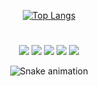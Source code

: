 <div align="center">

 [![Top Langs](https://github-readme-stats.vercel.app/api/top-langs/?username=alexandreribeiro7&langs_count=8)](https://github.com/alexandreribeiro7/github-readme-stats)



</div>
  
  #
 
<div> 
  <div align="center">
 	<a href="sem" target="_blank"><img src="https://img.shields.io/badge/Twitch-9146FF?style=for-the-badge&logo=twitch&logoColor=white" target="_blank"></a>
 <a href="sem" target="_blank"><img src="https://img.shields.io/badge/Discord-7289DA?style=for-the-badge&logo=discord&logoColor=white" target="_blank"></a> 
  <a href = "mailto:alexanddreesantos@gmail.com"><img src="https://img.shields.io/badge/-Gmail-%23333?style=for-the-badge&logo=gmail&logoColor=white" target="_blank"></a>
  <a href="https://www.linkedin.com/in/alexandreribeiror/" target="_blank"><img src="https://img.shields.io/badge/-LinkedIn-%230077B5?style=for-the-badge&logo=linkedin&logoColor=white" target="_blank"></a> 
  <a href="https://instagram.com/alexandreribeirro" target="_blank"><img src="https://img.shields.io/badge/-Instagram-%23E4405F?style=for-the-badge&logo=instagram&logoColor=white" target="_blank"></a>
 
  ![Snake animation](https://github.com/alexandreribeiro7/alexandreribeiro7/blob/output/github-contribution-grid-snake.svg)
 
</div>
